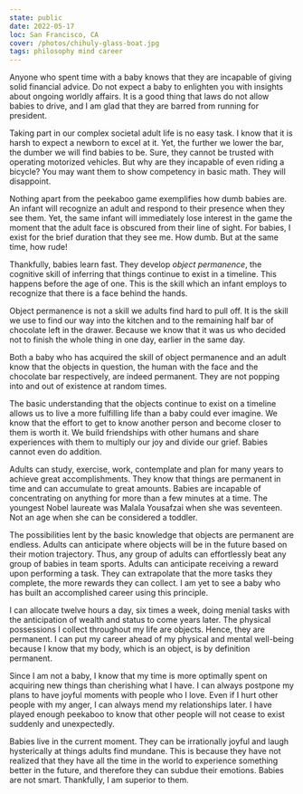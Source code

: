 ```yaml
---
state: public
date: 2022-05-17
loc: San Francisco, CA
cover: /photos/chihuly-glass-boat.jpg
tags: philosophy mind career
---
```


Anyone who spent time with a baby knows that they are incapable of giving solid financial advice. Do not expect a baby to enlighten you with insights about ongoing worldly affairs. It is a good thing that laws do not allow babies to drive, and I am glad that they are barred from running for president.

Taking part in our complex societal adult life is no easy task. I know that it is harsh to expect a newborn to excel at it. Yet, the further we lower the bar, the dumber we will find babies to be. Sure, they cannot be trusted with operating motorized vehicles. But why are they incapable of even riding a bicycle? You may want them to show competency in basic math. They will disappoint.

Nothing apart from the peekaboo game exemplifies how dumb babies are. An infant will recognize an adult and respond to their presence when they see them. Yet, the same infant will immediately lose interest in the game the moment that the adult face is obscured from their line of sight. For babies, I exist for the brief duration that they see me. How dumb. But at the same time, how rude!

Thankfully, babies learn fast. They develop *object permanence*, the cognitive skill of inferring that things continue to exist in a timeline. This happens before the age of one. This is the skill which an infant employs to recognize that there is a face behind the hands.

Object permanence is not a skill we adults find hard to pull off. It is the skill we use to find our way into the kitchen and to the remaining half bar of chocolate left in the drawer. Because we know that it was us who decided not to finish the whole thing in one day, earlier in the same day.

Both a baby who has acquired the skill of object permanence and an adult know that the objects in question, the human with the face and the chocolate bar respectively, are indeed permanent. They are not popping into and out of existence at random times.

The basic understanding that the objects continue to exist on a timeline allows us to live a more fulfilling life than a baby could ever imagine. We know that the effort to get to know another person and become closer to them is worth it. We build friendships with other humans and share experiences with them to multiply our joy and divide our grief. Babies cannot even do addition.

Adults can study, exercise, work, contemplate and plan for many years to achieve great accomplishments. They know that things are permanent in time and can accumulate to great amounts. Babies are incapable of concentrating on anything for more than a few minutes at a time. The youngest Nobel laureate was Malala Yousafzai when she was seventeen. Not an age when she can be considered a toddler.

The possibilities lent by the basic knowledge that objects are permanent are endless. Adults can anticipate where objects will be in the future based on their motion trajectory. Thus, any group of adults can effortlessly beat any group of babies in team sports. Adults can anticipate receiving a reward upon performing a task. They can extrapolate that the more tasks they complete, the more rewards they can collect. I am yet to see a baby who has built an accomplished career using this principle.

I can allocate twelve hours a day, six times a week, doing menial tasks with the anticipation of wealth and status to come years later. The physical possessions I collect throughout my life are objects. Hence, they are permanent. I can put my career ahead of my physical and mental well-being because I know that my body, which is an object, is by definition permanent.

Since I am not a baby, I know that my time is more optimally spent on acquiring new things than cherishing what I have. I can always postpone my plans to have joyful moments with people who I love. Even if I hurt other people with my anger, I can always mend my relationships later. I have played enough peekaboo to know that other people will not cease to exist suddenly and unexpectedly.

Babies live in the current moment. They can be irrationally joyful and laugh hysterically at things adults find mundane. This is because they have not realized that they have all the time in the world to experience something better in the future, and therefore they can subdue their emotions. Babies are not smart. Thankfully, I am superior to them.
